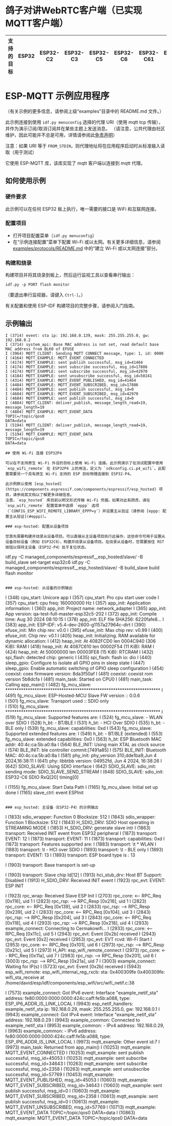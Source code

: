 # 鸽子对讲WebRTC客户端（已实现MQTT客户端）









| 支持的目标 | ESP32 | ESP32-C2 | ESP32-C3 | ESP32-C5 | ESP32-C6 | ESP32-C61 | ESP32-H2 | ESP32-P4 | ESP32-S2 | ESP32-S3 |
| ----------------- | ----- | -------- | -------- | -------- | -------- | --------- | -------- | -------- | -------- | -------- |

# ESP-MQTT 示例应用程序
（有关示例的更多信息，请参阅上级“examples”目录中的 README.md 文件。）

此示例连接到使用 `idf.py menuconfig` 选择的代理 URI（使用 mqtt tcp 传输），并作为演示订阅/取消订阅并在某些主题上发送消息。
（请注意，公共代理由社区维护，因此可能并不总是可用，详情请参阅此[免责声明](https://iot.eclipse.org/getting-started/#sandboxes)）

注意：如果 URI 等于 `FROM_STDIN`，则代理地址将在应用程序启动时从标准输入读取（用于测试）

它使用 ESP-MQTT 库，该库实现了 mqtt 客户端以连接到 mqtt 代理。

## 如何使用示例

### 硬件要求

此示例可以在任何 ESP32 板上执行，唯一需要的接口是 WiFi 和互联网连接。

### 配置项目

* 打开项目配置菜单（`idf.py menuconfig`）
* 在“示例连接配置”菜单下配置 Wi-Fi 或以太网。有关更多详细信息，请参阅 [examples/protocols/README.md](../../README.md) 中的“建立 Wi-Fi 或以太网连接”部分。

### 构建和烧录

构建项目并将其烧录到板上，然后运行监视工具以查看串行输出：

```
idf.py -p PORT flash monitor
```

（要退出串行监视器，请键入 ``Ctrl-]``。）

有关配置和使用 ESP-IDF 构建项目的完整步骤，请参阅入门指南。

## 示例输出

```
I (3714) event: sta ip: 192.168.0.139, mask: 255.255.255.0, gw: 192.168.0.2
I (3714) system_api: Base MAC address is not set, read default base MAC address from BLK0 of EFUSE
I (3964) MQTT_CLIENT: Sending MQTT CONNECT message, type: 1, id: 0000
I (4164) MQTT_EXAMPLE: MQTT_EVENT_CONNECTED
I (4174) MQTT_EXAMPLE: sent publish successful, msg_id=41464
I (4174) MQTT_EXAMPLE: sent subscribe successful, msg_id=17886
I (4174) MQTT_EXAMPLE: sent subscribe successful, msg_id=42970
I (4184) MQTT_EXAMPLE: sent unsubscribe successful, msg_id=50241
I (4314) MQTT_EXAMPLE: MQTT_EVENT_PUBLISHED, msg_id=41464
I (4484) MQTT_EXAMPLE: MQTT_EVENT_SUBSCRIBED, msg_id=17886
I (4484) MQTT_EXAMPLE: sent publish successful, msg_id=0
I (4684) MQTT_EXAMPLE: MQTT_EVENT_SUBSCRIBED, msg_id=42970
I (4684) MQTT_EXAMPLE: sent publish successful, msg_id=0
I (4884) MQTT_CLIENT: deliver_publish, message_length_read=19, message_length=19
I (4884) MQTT_EXAMPLE: MQTT_EVENT_DATA
TOPIC=/topic/qos0
DATA=data
I (5194) MQTT_CLIENT: deliver_publish, message_length_read=19, message_length=19
I (5194) MQTT_EXAMPLE: MQTT_EVENT_DATA
TOPIC=/topic/qos0
DATA=data

## 使用 Wi-Fi 连接 ESP32P4

可以在不支持原生 Wi-Fi 外设的目标上使用 Wi-Fi 连接。此示例演示了在测试配置中使用 `esp_wifi_remote` 在 ESP32P4 上的用法，定义为 `sdkconfig.ci.p4_wifi`。此配置需要另一个具有原生 Wi-Fi 支持的 ESP 目标物理连接到 ESP32-P4。

此示例默认使用 [esp_hosted](https://components.espressif.com/components/espressif/esp_hosted) 项目，请参阅其文档以了解更多详细信息。
注意，`esp_hosted` 库目前以明文形式传输 Wi-Fi 凭据。如果对此有顾虑，请在 `esp_wifi_remote` 配置菜单中选择 `eppp` 选项（`CONFIG_ESP_WIFI_REMOTE_LIBRARY_EPPP=y`）并设置主从验证（请参阅 [eppp: 配置主从验证](#eppp)）。

### esp-hosted: 配置从设备项目

您首先需要构建并烧录从设备项目。可以直接从主设备项目执行此操作，这些命令可用于设置从设备目标设备（例如 ESP32C6），构建并烧录从设备项目。在烧录从设备时，您需要按住 RST 按钮以保持主设备（ESP32-P4）处于复位状态。
```
idf.py -C managed_components/espressif__esp_hosted/slave/ -B build_slave set-target esp32c6
idf.py -C managed_components/espressif__esp_hosted/slave/ -B build_slave build flash monitor
```

### esp-hosted: 从设备的示例输出

```
I (348) cpu_start: Unicore app
I (357) cpu_start: Pro cpu start user code
I (357) cpu_start: cpu freq: 160000000 Hz
I (357) app_init: Application information:
I (360) app_init: Project name:     network_adapter
I (365) app_init: App version:      qa-test-full-master-esp32c5-202
I (372) app_init: Compile time:     Aug 30 2024 08:10:15
I (378) app_init: ELF file SHA256:  6220fafe8...
I (383) app_init: ESP-IDF:          v5.4-dev-2600-g1157a27964c-dirt
I (390) efuse_init: Min chip rev:     v0.0
I (395) efuse_init: Max chip rev:     v0.99 
I (400) efuse_init: Chip rev:         v0.1
I (405) heap_init: Initializing. RAM available for dynamic allocation:
I (412) heap_init: At 4082FCD0 len 0004C940 (306 KiB): RAM
I (418) heap_init: At 4087C610 len 00002F54 (11 KiB): RAM
I (424) heap_init: At 50000000 len 00003FE8 (15 KiB): RTCRAM
I (432) spi_flash: detected chip: generic
I (435) spi_flash: flash io: dio
I (440) sleep_gpio: Configure to isolate all GPIO pins in sleep state
I (447) sleep_gpio: Enable automatic switching of GPIO sleep configuration
I (454) coexist: coex firmware version: 8da3f50af
I (481) coexist: coexist rom version 5b8dcfa
I (481) main_task: Started on CPU0
I (481) main_task: Calling app_main()
I (482) fg_mcu_slave: *********************************************************************
I (491) fg_mcu_slave:                 ESP-Hosted-MCU Slave FW version :: 0.0.6                        
I (501) fg_mcu_slave:                 Transport used :: SDIO only                     
I (510) fg_mcu_slave: *********************************************************************
I (519) fg_mcu_slave: Supported features are:
I (524) fg_mcu_slave: - WLAN over SDIO
I (528) h_bt: - BT/BLE
I (531) h_bt:    - HCI Over SDIO
I (535) h_bt:    - BLE only
I (539) fg_mcu_slave: capabilities: 0xd
I (543) fg_mcu_slave: Supported extended features are:
I (549) h_bt: - BT/BLE (extended)
I (553) fg_mcu_slave: extended capabilities: 0x0
I (563) h_bt: ESP Bluetooth MAC addr: 40:4c:ca:5b:a0:8a
I (564) BLE_INIT: Using main XTAL as clock source
I (574) BLE_INIT: ble controller commit:[7491a85]
I (575) BLE_INIT: Bluetooth MAC: 40:4c:ca:5b:a0:8a
I (581) phy_init: phy_version 310,dde1ba9,Jun  4 2024,16:38:11
I (641) phy: libbtbb version: 04952fd, Jun  4 2024, 16:38:26
I (642) SDIO_SLAVE: Using SDIO interface
I (642) SDIO_SLAVE: sdio_init: sending mode: SDIO_SLAVE_SEND_STREAM
I (648) SDIO_SLAVE: sdio_init: ESP32-C6 SDIO RxQ[20] timing[0]

I (1155) fg_mcu_slave: Start Data Path
I (1165) fg_mcu_slave: Initial set up done
I (1165) slave_ctrl: event ESPInit
```

### esp_hosted: 主设备（ESP32-P4）的示例输出

```
I (1833) sdio_wrapper: Function 0 Blocksize: 512
I (1843) sdio_wrapper: Function 1 Blocksize: 512
I (1843) H_SDIO_DRV: SDIO Host operating in STREAMING MODE
I (1853) H_SDIO_DRV: generate slave intr
I (1863) transport: Received INIT event from ESP32 peripheral
I (1873) transport: EVENT: 12
I (1873) transport: EVENT: 11
I (1873) transport: capabilities: 0xd
I (1873) transport: Features supported are:
I (1883) transport: \t * WLAN
I (1883) transport: \t   - HCI over SDIO
I (1893) transport: \t   - BLE only
I (1893) transport: EVENT: 13
I (1893) transport: ESP board type is : 13 

I (1903) transport: Base transport is set-up

I (1903) transport: Slave chip Id[12]
I (1913) hci_stub_drv: Host BT Support: Disabled
I (1913) H_SDIO_DRV: Received INIT event
I (1923) rpc_evt: EVENT: ESP INIT

I (1923) rpc_wrap: Received Slave ESP Init
I (2703) rpc_core: <-- RPC_Req  [0x116], uid 1
I (2823) rpc_rsp:  --> RPC_Resp [0x216], uid 1
I (2823) rpc_core: <-- RPC_Req  [0x139], uid 2
I (2833) rpc_rsp:  --> RPC_Resp [0x239], uid 2
I (2833) rpc_core: <-- RPC_Req  [0x104], uid 3
I (2843) rpc_rsp:  --> RPC_Resp [0x204], uid 3
I (2843) rpc_core: <-- RPC_Req  [0x118], uid 4
I (2933) rpc_rsp:  --> RPC_Resp [0x218], uid 4
I (2933) example_connect: Connecting to Cermakowifi...
I (2933) rpc_core: <-- RPC_Req  [0x11c], uid 5
I (2943) rpc_evt: Event [0x2b] received
I (2943) rpc_evt: Event [0x2] received
I (2953) rpc_evt: EVT rcvd: Wi-Fi Start
I (2953) rpc_core: <-- RPC_Req  [0x101], uid 6
I (2973) rpc_rsp:  --> RPC_Resp [0x21c], uid 5
I (2973) H_API: esp_wifi_remote_connect
I (2973) rpc_core: <-- RPC_Req  [0x11a], uid 7
I (2983) rpc_rsp:  --> RPC_Resp [0x201], uid 6
I (3003) rpc_rsp:  --> RPC_Resp [0x21a], uid 7
I (3003) example_connect: Waiting for IP(s)
I (5723) rpc_evt: Event [0x2b] received
I (5943) esp_wifi_remote: esp_wifi_internal_reg_rxcb: sta: 0x400309fe
0x400309fe: wifi_sta_receive at /home/david/esp/idf/components/esp_wifi/src/wifi_netif.c:38

I (7573) example_connect: Got IPv6 event: Interface "example_netif_sta" address: fe80:0000:0000:0000:424c:caff:fe5b:a088, type: ESP_IP6_ADDR_IS_LINK_LOCAL
I (9943) esp_netif_handlers: example_netif_sta ip: 192.168.0.29, mask: 255.255.255.0, gw: 192.168.0.1
I (9943) example_connect: Got IPv4 event: Interface "example_netif_sta" address: 192.168.0.29
I (9943) example_common: Connected to example_netif_sta
I (9953) example_common: - IPv4 address: 192.168.0.29,
I (9963) example_common: - IPv6 address: fe80:0000:0000:0000:424c:caff:fe5b:a088, type: ESP_IP6_ADDR_IS_LINK_LOCAL
I (9973) mqtt_example: Other event id:7
I (9973) main_task: Returned from app_main()
I (10253) mqtt_example: MQTT_EVENT_CONNECTED
I (10253) mqtt_example: sent publish successful, msg_id=45053
I (10253) mqtt_example: sent subscribe successful, msg_id=34643
I (10263) mqtt_example: sent subscribe successful, msg_id=2358
I (10263) mqtt_example: sent unsubscribe successful, msg_id=57769
I (10453) mqtt_example: MQTT_EVENT_PUBLISHED, msg_id=45053
I (10603) mqtt_example: MQTT_EVENT_SUBSCRIBED, msg_id=34643
I (10603) mqtt_example: sent publish successful, msg_id=0
I (10603) mqtt_example: MQTT_EVENT_SUBSCRIBED, msg_id=2358
I (10613) mqtt_example: sent publish successful, msg_id=0
I (10613) mqtt_example: MQTT_EVENT_UNSUBSCRIBED, msg_id=57769
I (10713) mqtt_example: MQTT_EVENT_DATA
TOPIC=/topic/qos0
DATA=data
I (10863) mqtt_example: MQTT_EVENT_DATA
TOPIC=/topic/qos0
DATA=data
```
